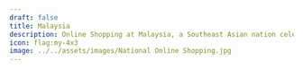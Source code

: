 ```yaml
---
draft: false
title: Malaysia
description: Online Shopping at Malaysia, a Southeast Asian nation celebrated for its cultural diversity, stunning landscapes, and delicious cuisine. 🍜🌴
icon: flag:my-4x3
image: ../../assets/images/National Online Shopping.jpg
---
```


